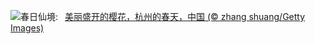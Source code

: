 ![](https://www.bing.com/th?id=OHR.SpringequinoxY25_ZH-CN1635828827_UHD.jpg&w=1000)春日仙境:&nbsp;&ensp;[美丽盛开的樱花，杭州的春天，中国 (© zhang shuang/Getty Images)](https://www.bing.com/th?id=OHR.SpringequinoxY25_ZH-CN1635828827_UHD.jpg)
<br><br/>
